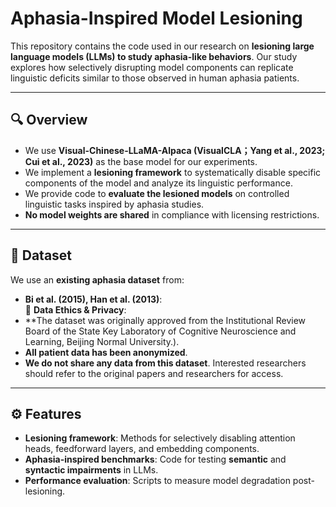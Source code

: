 
# Aphasia-Inspired Model Lesioning

This repository contains the code used in our research on **lesioning large language models (LLMs) to study aphasia-like behaviors**. Our study explores how selectively disrupting model components can replicate linguistic deficits similar to those observed in human aphasia patients.

---

## 🔍 Overview
- We use **Visual-Chinese-LLaMA-Alpaca (VisualCLA；Yang et al., 2023; Cui et al., 2023)** as the base model for our experiments.
- We implement a **lesioning framework** to systematically disable specific components of the model and analyze its linguistic performance.
- We provide code to **evaluate the lesioned models** on controlled linguistic tasks inspired by aphasia studies.
- **No model weights are shared** in compliance with licensing restrictions.

---

## 📂 Dataset
We use an **existing aphasia dataset** from:
- **Bi et al. (2015), Han et al. (2013)**:  
🔹 **Data Ethics & Privacy**:
- **The dataset was originally approved from the Institutional Review Board of the State Key Laboratory of Cognitive Neuroscience and Learning, Beijing Normal University.).
- **All patient data has been anonymized**.
- **We do not share any data from this dataset**. Interested researchers should refer to the original papers and researchers for access.

---

## ⚙️ Features
- **Lesioning framework**: Methods for selectively disabling attention heads, feedforward layers, and embedding components.
- **Aphasia-inspired benchmarks**: Code for testing **semantic** and **syntactic impairments** in LLMs.
- **Performance evaluation**: Scripts to measure model degradation post-lesioning.



